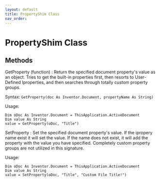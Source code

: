 ```yaml
---
layout: default
title: PropertyShim Class
nav_order: 
---
```


# PropertyShim Class

## Methods

GetProperty (function)
: Return the specified document property's value as an object.  Tries to get the built-in properties first, then resorts to User-Defined Iproperties, and then searches through totally custom property groups.

Syntax: `GetProperty(doc As Inventor.Document, propertyName As String)`

Usage: 

    Dim oDoc As Inventor.Document = ThisApplication.ActiveDocument
    Dim value As String
    value = GetProperty(oDoc, "Title")    

SetProperty
: Set the specified document property's value.  If the ipropery name exist it will set the value.  If the name does not exist, it will add the property with the value you have specified.  Completely custom property groups are not utilized in this signature.

Usage: 

    Dim oDoc As Inventor.Document = ThisApplication.ActiveDocument
    Dim value As String
    value = SetProperty(oDoc, "Title", "Custom File Title!")    
